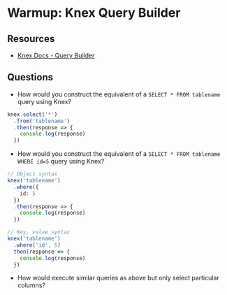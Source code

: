 # Warmup: Knex Query Builder

## Resources

* [Knex Docs - Query Builder](https://knexjs.org/#Builder)

## Questions

* How would you construct the equivalent of a `SELECT * FROM tablename` query using Knex?

```js
knex.select('*')
  .from('tablename')
  .then(response => {
    console.log(response)
  })
```

* How would you construct the equivalent of a `SELECT * FROM tablename WHERE id=5` query using Knex?

```js
// Object syntax
knex('tablename')
  .where({
    id: 5
  })
  .then(response => {
    console.log(response)
  })

// Key, value syntax
knex('tablename')
  .where('id', 5)
  then(response => {
    console.log(response)
  })
```

* How would execute similar queries as above but only select particular columns?